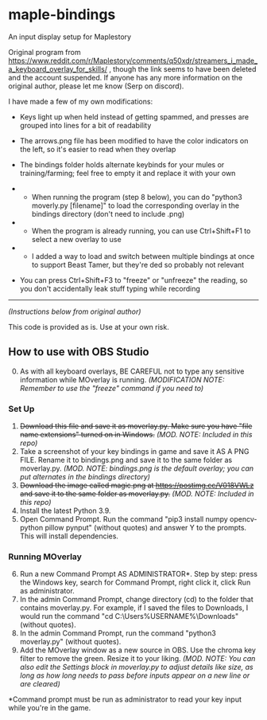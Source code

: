 # maple-bindings
An input display setup for Maplestory

Original program from https://www.reddit.com/r/Maplestory/comments/q50xdr/streamers_i_made_a_keyboard_overlay_for_skills/ , though the link seems to have been deleted and the account suspended. If anyone has any more information on the original author, please let me know (Serp on discord).

I have made a few of my own modifications:

- Keys light up when held instead of getting spammed, and presses are grouped into lines for a bit of readability
- The arrows.png file has been modified to have the color indicators on the left, so it's easier to read when they overlap

- The bindings folder holds alternate keybinds for your mules or training/farming; feel free to empty it and replace it with your own
- - When running the program (step 8 below), you can do "python3 moverly.py [filename]" to load the corresponding overlay in the bindings directory (don't need to include .png)
- - When the program is already running, you can use Ctrl+Shift+F1 to select a new overlay to use
- - I added a way to load and switch between multiple bindings at once to support Beast Tamer, but they're ded so probably not relevant
- You can press Ctrl+Shift+F3 to "freeze" or "unfreeze" the reading, so you don't accidentally leak stuff typing while recording

--------------------------
*(Instructions below from original author)*

This code is provided as is. Use at your own risk.

## How to use with OBS Studio
0. As with all keyboard overlays, BE CAREFUL not to type any sensitive information while MOverlay is running. *(MODIFICATION NOTE: Remember to use the "freeze" command if you need to)*
### Set Up
1. ~~Download this file and save it as moverlay.py. Make sure you have "file name extensions" turned on in Windows.~~ *(MOD. NOTE: Included in this repo)*
2. Take a screenshot of your key bindings in game and save it AS A PNG FILE. Rename it to bindings.png and save it to the same folder as moverlay.py. *(MOD. NOTE: bindings.png is the default overlay; you can put alternates in the bindings directory)*
3. ~~Download the image called magic.png at https://postimg.cc/V018VWLz and save it to the same folder as moverlay.py.~~ *(MOD. NOTE: Included in this repo)*
4. Install the latest Python 3.9.
5. Open Command Prompt. Run the command "pip3 install numpy opencv-python pillow pynput" (without quotes) and answer Y to the prompts. This will install dependencies.
### Running MOverlay
6. Run a new Command Prompt AS ADMINISTRATOR*. Step by step: press the Windows key, search for Command Prompt, right click it, click Run as administrator.
7. In the admin Command Prompt, change directory (cd) to the folder that contains moverlay.py. For example, if I saved the files to Downloads, I would run the command "cd C:\Users\%USERNAME%\Downloads" (without quotes).
8. In the admin Command Prompt, run the command "python3 moverlay.py" (without quotes).
9. Add the MOverlay window as a new source in OBS. Use the chroma key filter to remove the green. Resize it to your liking. *(MOD. NOTE: You can also edit the Settings block in moverlay.py to adjust details like size, as long as how long needs to pass before inputs appear on a new line or are cleared)*

*Command prompt must be run as administrator to read your key input while you're in the game.
